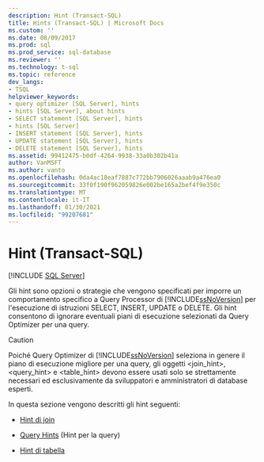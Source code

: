 ```yaml
---
description: Hint (Transact-SQL)
title: Hints (Transact-SQL) | Microsoft Docs
ms.custom: ''
ms.date: 08/09/2017
ms.prod: sql
ms.prod_service: sql-database
ms.reviewer: ''
ms.technology: t-sql
ms.topic: reference
dev_langs:
- TSQL
helpviewer_keywords:
- query optimizer [SQL Server], hints
- hints [SQL Server], about hints
- SELECT statement [SQL Server], hints
- hints [SQL Server]
- INSERT statement [SQL Server], hints
- UPDATE statement [SQL Server], hints
- DELETE statement [SQL Server], hints
ms.assetid: 99412475-b0df-4264-9938-33a0b302b41a
author: VanMSFT
ms.author: vanto
ms.openlocfilehash: 0da4ac18eaf7887c772bb7906026aaab9a476ea0
ms.sourcegitcommit: 33f0f190f962059826e002be165a2bef4f9e350c
ms.translationtype: MT
ms.contentlocale: it-IT
ms.lasthandoff: 01/30/2021
ms.locfileid: "99207681"
---
```

# <a name="hints-transact-sql"></a>Hint (Transact-SQL)
[!INCLUDE [SQL Server](../../includes/applies-to-version/sqlserver.md)]

  Gli hint sono opzioni o strategie che vengono specificati per imporre un comportamento specifico a Query Processor di [!INCLUDE[ssNoVersion](../../includes/ssnoversion-md.md)] per l'esecuzione di istruzioni SELECT, INSERT, UPDATE o DELETE. Gli hint consentono di ignorare eventuali piani di esecuzione selezionati da Query Optimizer per una query.  
  
> [!CAUTION]  
>  Poiché Query Optimizer di [!INCLUDE[ssNoVersion](../../includes/ssnoversion-md.md)] seleziona in genere il piano di esecuzione migliore per una query, gli oggetti \<join_hint>, \<query_hint> e \<table_hint> devono essere usati solo se strettamente necessari ed esclusivamente da sviluppatori e amministratori di database esperti.
  
 In questa sezione vengono descritti gli hint seguenti:  
  
-   [Hint di join](../../t-sql/queries/hints-transact-sql-join.md)  
  
-   [Query Hints](../../t-sql/queries/hints-transact-sql-query.md) (Hint per la query)  
  
-   [Hint di tabella](../../t-sql/queries/hints-transact-sql-table.md)  
  
  
